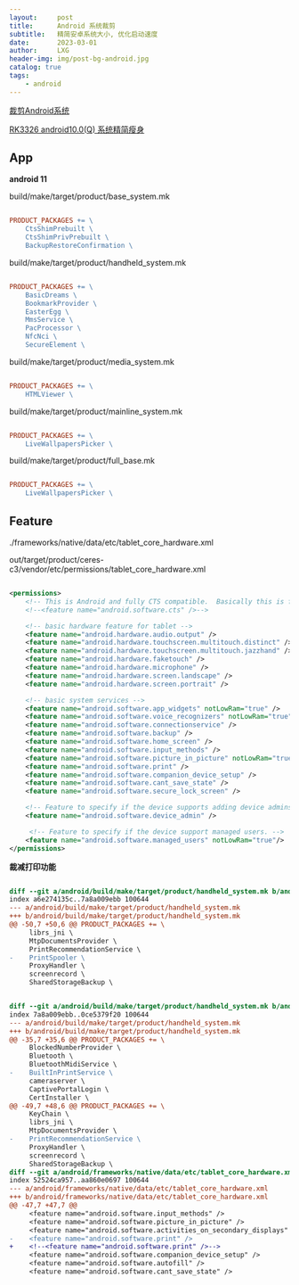 ```yaml
---
layout:     post
title:      Android 系统裁剪
subtitle:   精简安卓系统大小, 优化启动速度
date:       2023-03-01
author:     LXG
header-img: img/post-bg-android.jpg
catalog: true
tags:
    - android
---
```


[裁剪Android系统](https://blog.csdn.net/Guet_Kite/article/details/86743128)

[RK3326 android10.0(Q) 系统精简瘦身](https://blog.csdn.net/u012932409/article/details/106792906)

## App

**android 11**

build/make/target/product/base_system.mk

```makefile

PRODUCT_PACKAGES += \
    CtsShimPrebuilt \
    CtsShimPrivPrebuilt \
    BackupRestoreConfirmation \

```

build/make/target/product/handheld_system.mk

```makefile

PRODUCT_PACKAGES += \
    BasicDreams \
    BookmarkProvider \
    EasterEgg \
    MmsService \
    PacProcessor \
    NfcNci \
    SecureElement \

```

build/make/target/product/media_system.mk

```makefile

PRODUCT_PACKAGES += \
    HTMLViewer \

```

build/make/target/product/mainline_system.mk

```makefile

PRODUCT_PACKAGES += \
    LiveWallpapersPicker \

```

build/make/target/product/full_base.mk

```makefile

PRODUCT_PACKAGES += \
    LiveWallpapersPicker \

```

## Feature

./frameworks/native/data/etc/tablet_core_hardware.xml

out/target/product/ceres-c3/vendor/etc/permissions/tablet_core_hardware.xml

```xml

<permissions>
    <!-- This is Android and fully CTS compatible.  Basically this is for CTS tests to use. -->
    <!--<feature name="android.software.cts" />-->

    <!-- basic hardware feature for tablet -->
    <feature name="android.hardware.audio.output" />
    <feature name="android.hardware.touchscreen.multitouch.distinct" />
    <feature name="android.hardware.touchscreen.multitouch.jazzhand" />
    <feature name="android.hardware.faketouch" />
    <feature name="android.hardware.microphone" />
    <feature name="android.hardware.screen.landscape" />
    <feature name="android.hardware.screen.portrait" />

    <!-- basic system services -->
    <feature name="android.software.app_widgets" notLowRam="true" />
    <feature name="android.software.voice_recognizers" notLowRam="true" />
    <feature name="android.software.connectionservice" />
    <feature name="android.software.backup" />
    <feature name="android.software.home_screen" />
    <feature name="android.software.input_methods" />
    <feature name="android.software.picture_in_picture" notLowRam="true" />
    <feature name="android.software.print" />
    <feature name="android.software.companion_device_setup" />
    <feature name="android.software.cant_save_state" />
    <feature name="android.software.secure_lock_screen" />

    <!-- Feature to specify if the device supports adding device admins. -->
    <feature name="android.software.device_admin" />

     <!-- Feature to specify if the device support managed users. -->
    <feature name="android.software.managed_users" notLowRam="true"/>
</permissions>

```

**裁减打印功能**

```diff

diff --git a/android/build/make/target/product/handheld_system.mk b/android/build/make/target/product/handheld_system.mk
index a6e274135c..7a8a009ebb 100644
--- a/android/build/make/target/product/handheld_system.mk
+++ b/android/build/make/target/product/handheld_system.mk
@@ -50,7 +50,6 @@ PRODUCT_PACKAGES += \
     librs_jni \
     MtpDocumentsProvider \
     PrintRecommendationService \
-    PrintSpooler \
     ProxyHandler \
     screenrecord \
     SharedStorageBackup \

```

```diff

diff --git a/android/build/make/target/product/handheld_system.mk b/android/build/make/target/product/handheld_system.mk
index 7a8a009ebb..0ce5379f20 100644
--- a/android/build/make/target/product/handheld_system.mk
+++ b/android/build/make/target/product/handheld_system.mk
@@ -35,7 +35,6 @@ PRODUCT_PACKAGES += \
     BlockedNumberProvider \
     Bluetooth \
     BluetoothMidiService \
-    BuiltInPrintService \
     cameraserver \
     CaptivePortalLogin \
     CertInstaller \
@@ -49,7 +48,6 @@ PRODUCT_PACKAGES += \
     KeyChain \
     librs_jni \
     MtpDocumentsProvider \
-    PrintRecommendationService \
     ProxyHandler \
     screenrecord \
     SharedStorageBackup \
diff --git a/android/frameworks/native/data/etc/tablet_core_hardware.xml b/android/frameworks/native/data/etc/tablet_core_hardware.xml
index 52524ca957..aa860e0697 100644
--- a/android/frameworks/native/data/etc/tablet_core_hardware.xml
+++ b/android/frameworks/native/data/etc/tablet_core_hardware.xml
@@ -47,7 +47,7 @@
     <feature name="android.software.input_methods" />
     <feature name="android.software.picture_in_picture" />
     <feature name="android.software.activities_on_secondary_displays" />
-    <feature name="android.software.print" />
+    <!--<feature name="android.software.print" />-->
     <feature name="android.software.companion_device_setup" />
     <feature name="android.software.autofill" />
     <feature name="android.software.cant_save_state" />

```




















